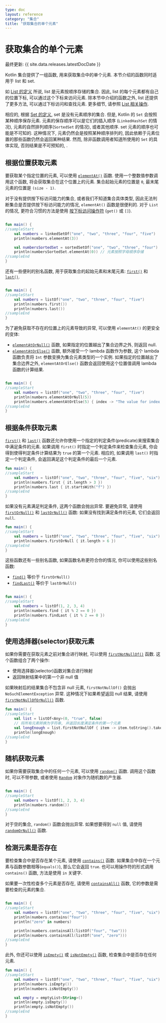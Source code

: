 ```yaml
---
type: doc
layout: reference
category: "集合"
title: "获取集合的单个元素"
---
```


# 获取集合的单个元素

最终更新: {{ site.data.releases.latestDocDate }}

Kotlin 集合提供了一组函数, 用来获取集合中的单个元素.
本节介绍的函数同时适用于 list 和 set.

如 [List 的定义](collections-overview.html) 所说, list 是元素按顺序存储的集合.
因此, list 的每个元素都有自己的位置下标, 可以通过这个下标来访问元素.
除本节中介绍的函数之外, list 还提供了更多方法, 可以通过下标访问和查找元素.
更多细节, 请参照 [List 相关操作](list-operations.html).

相应的, 根据 [Set 的定义](collections-overview.html), set 是没有元素顺序的集合.
但是, Kotlin 的 `Set` 会按照某种顺序保存元素.
元素的保存顺序可以是它们的插入顺序 (`LinkedHashSet` 的情况), 元素的自然排列顺序(`SortedSet` 的情况), 或者其他顺序.
set 元素的顺序也可能是不可知的.
这种情况下, 元素仍然会是按照某种顺序排列的, 因此依赖于元素位置的那些函数仍然会返回某种结果.
然而, 除非函数调用者知道所使用的 `Set` 的具体实现, 否则结果是不可预知的, .

## 根据位置获取元素

要获取某个指定位置的元素, 可以使用
[`elementAt()`](https://kotlinlang.org/api/latest/jvm/stdlib/kotlin.collections/element-at.html)
函数.
使用一个整数值参数调用这个函数, 将会获取集合在这个位置上的元素.
集合起始元素的位置是 `0`, 最末尾元素的位置是 `(size - 1)`.

对于没有提供按下标访问能力的集合, 或者我们不知道集合具体类型,
因此无法判断集合是否提供按下标访问能力的情况, `elementAt()` 函数是很便利的.
对于 `List` 的情况, 更符合习惯的方法是使用
[按下标访问操作符](list-operations.html#retrieve-elements-by-index) (`get()` 或 `[]`).

<div class="sample" markdown="1" theme="idea" data-min-compiler-version="1.3">

```kotlin

fun main() {
//sampleStart
    val numbers = linkedSetOf("one", "two", "three", "four", "five")
    println(numbers.elementAt(3))    

    val numbersSortedSet = sortedSetOf("one", "two", "three", "four")
    println(numbersSortedSet.elementAt(0)) // 元素按照字母顺序存储
//sampleEnd
}
```
</div>

还有一些便利的别名函数, 用于获取集合的起始元素和末尾元素:
[`first()`](https://kotlinlang.org/api/latest/jvm/stdlib/kotlin.collections/first.html)
和
[`last()`](https://kotlinlang.org/api/latest/jvm/stdlib/kotlin.collections/last.html).

<div class="sample" markdown="1" theme="idea" data-min-compiler-version="1.3">

```kotlin

fun main() {
//sampleStart
    val numbers = listOf("one", "two", "three", "four", "five")
    println(numbers.first())    
    println(numbers.last())    
//sampleEnd
}
```
</div>

为了避免获取不存在的位置上的元素导致的异常, 可以使用 `elementAt()` 的更安全的变体:

* [`elementAtOrNull()`](https://kotlinlang.org/api/latest/jvm/stdlib/kotlin.collections/element-at-or-null.html)
  函数, 如果指定的位置越出了集合边界之外, 则返回 null.
* [`elementAtOrElse()`](https://kotlinlang.org/api/latest/jvm/stdlib/kotlin.collections/element-at-or-else.html)
  函数, 额外接受一个 lambda 函数作为参数, 这个 lambda 函数负责将 `Int` 参数变换为集合元素类型的一个实例.
  如果指定的位置越出了集合边界之外, `elementAtOrElse()` 函数会返回使用这个位置值调用 lambda 函数的计算结果.

<div class="sample" markdown="1" theme="idea" data-min-compiler-version="1.3">

```kotlin

fun main() {
//sampleStart
    val numbers = listOf("one", "two", "three", "four", "five")
    println(numbers.elementAtOrNull(5))
    println(numbers.elementAtOrElse(5) { index -> "The value for index $index is undefined"})
//sampleEnd
}
```
</div>

## 根据条件获取元素

[`first()`](https://kotlinlang.org/api/latest/jvm/stdlib/kotlin.collections/first.html)
和
[`last()`](https://kotlinlang.org/api/latest/jvm/stdlib/kotlin.collections/last.html)
函数还允许你使用一个指定的判定条件(predicate)来搜索集合中满足条件的元素.
如果调用 `first()` 时指定一个判定条件来检查集合元素, 你会得到使得判定条件计算结果为 `true` 的第一个元素.
相应的, 如果调用 `last()` 时指定一个判定条件, 会返回满足这个判定条件的最后一个元素.

<div class="sample" markdown="1" theme="idea" data-min-compiler-version="1.3">

```kotlin
fun main() {
//sampleStart
    val numbers = listOf("one", "two", "three", "four", "five", "six")
    println(numbers.first { it.length > 3 })
    println(numbers.last { it.startsWith("f") })
//sampleEnd
}
```
</div>

如果没有元素满足判定条件, 这两个函数会抛出异常.
要避免异常, 请使用
[`firstOrNull()`](https://kotlinlang.org/api/latest/jvm/stdlib/kotlin.collections/first-or-null.html)
和
[`lastOrNull()`](https://kotlinlang.org/api/latest/jvm/stdlib/kotlin.collections/last-or-null.html)
函数: 如果没有找到满足条件的元素, 它们会返回 `null`.

<div class="sample" markdown="1" theme="idea" data-min-compiler-version="1.3">

```kotlin
fun main() {
//sampleStart
    val numbers = listOf("one", "two", "three", "four", "five", "six")
    println(numbers.firstOrNull { it.length > 6 })
//sampleEnd
}
```
</div>

这些函数还有一些别名函数, 如果函数名称更符合你的情况, 你可以使用这些别名函数:

* [`find()`](https://kotlinlang.org/api/latest/jvm/stdlib/kotlin.collections/find.html)
  等价于 `firstOrNull()`
* [`findLast()`](https://kotlinlang.org/api/latest/jvm/stdlib/kotlin.collections/find-last.html)
  等价于 `lastOrNull()`

<div class="sample" markdown="1" theme="idea" data-min-compiler-version="1.3">

```kotlin

fun main() {
//sampleStart
    val numbers = listOf(1, 2, 3, 4)
    println(numbers.find { it % 2 == 0 })
    println(numbers.findLast { it % 2 == 0 })
//sampleEnd
}
```
</div>

## 使用选择器(selector)获取元素

如果你需要在获取元素之前对集合进行映射, 可以使用
[`firstNotNullOf()`](https://kotlinlang.org/api/latest/jvm/stdlib/kotlin.collections/first-not-null-of.html)
函数.
这个函数组合了两个操作:
- 使用选择器(selector)函数对集合进行映射
- 返回映射结果中的第一个非 null 值

如果映射后的结果集合不包含非 null 元素, `firstNotNullOf()` 会抛出 `NoSuchElementException` 异常.
这种情况下如果希望返回 null 结果, 请使用
[`firstNotNullOfOrNull()`](https://kotlinlang.org/api/latest/jvm/stdlib/kotlin.collections/first-not-null-of-or-null.html)
函数.

<div class="sample" markdown="1" theme="idea">

```kotlin
fun main() {
//sampleStart
    val list = listOf<Any>(0, "true", false)
    // 将所有元素转换为字符串, 并返回长度满足条件的第一个元素
    val longEnough = list.firstNotNullOf { item -> item.toString().takeIf { it.length >= 4 } }
    println(longEnough)
//sampleEnd
}
```

</div>

## 随机获取元素

如果你需要获取集合中的任何一个元素, 可以使用
[`random()`](https://kotlinlang.org/api/latest/jvm/stdlib/kotlin.collections/random.html)
函数.
调用这个函数时, 可以不带参数, 或者使用
[`Random`](https://kotlinlang.org/api/latest/jvm/stdlib/kotlin.random/-random/index.html)
对象作为随机数的产生器.

<div class="sample" markdown="1" theme="idea" data-min-compiler-version="1.3">

```kotlin

fun main() {
//sampleStart
    val numbers = listOf(1, 2, 3, 4)
    println(numbers.random())
//sampleEnd
}
```
</div>

对于空的集合, `random()` 函数会抛出异常. 如果想要得到 `null` 值, 请使用
[`randomOrNull()`](https://kotlinlang.org/api/latest/jvm/stdlib/kotlin.collections/random-or-null.html)
函数.

## 检测元素是否存在

要检查集合中是否存在某个元素, 请使用
[`contains()`](https://kotlinlang.org/api/latest/jvm/stdlib/kotlin.collections/contains.html)
函数.
如果集合中存在一个元素与函数参数相等(`equals()`), 那么它会返回 `true`.
也可以用操作符的形式调用 `contains()` 函数, 方法是使用 `in` 关键字.

如果要一次性检查多个元素是否存在, 请使用
[`containsAll()`](https://kotlinlang.org/api/latest/jvm/stdlib/kotlin.collections/contains-all.html)
函数, 它的参数是需要检查的元素的集合.

<div class="sample" markdown="1" theme="idea" data-min-compiler-version="1.3">

```kotlin

fun main() {
//sampleStart
    val numbers = listOf("one", "two", "three", "four", "five", "six")
    println(numbers.contains("four"))
    println("zero" in numbers)

    println(numbers.containsAll(listOf("four", "two")))
    println(numbers.containsAll(listOf("one", "zero")))
//sampleEnd
}
```
</div>

此外, 你还可以使用
[`isEmpty()`](https://kotlinlang.org/api/latest/jvm/stdlib/kotlin.collections/is-empty.html)
或
[`isNotEmpty()`](https://kotlinlang.org/api/latest/jvm/stdlib/kotlin.collections/is-not-empty.html)
函数, 检查集合中是否存在任何元素.

<div class="sample" markdown="1" theme="idea" data-min-compiler-version="1.3">

```kotlin
fun main() {
//sampleStart
    val numbers = listOf("one", "two", "three", "four", "five", "six")
    println(numbers.isEmpty())
    println(numbers.isNotEmpty())

    val empty = emptyList<String>()
    println(empty.isEmpty())
    println(empty.isNotEmpty())
//sampleEnd
}
```
</div>
